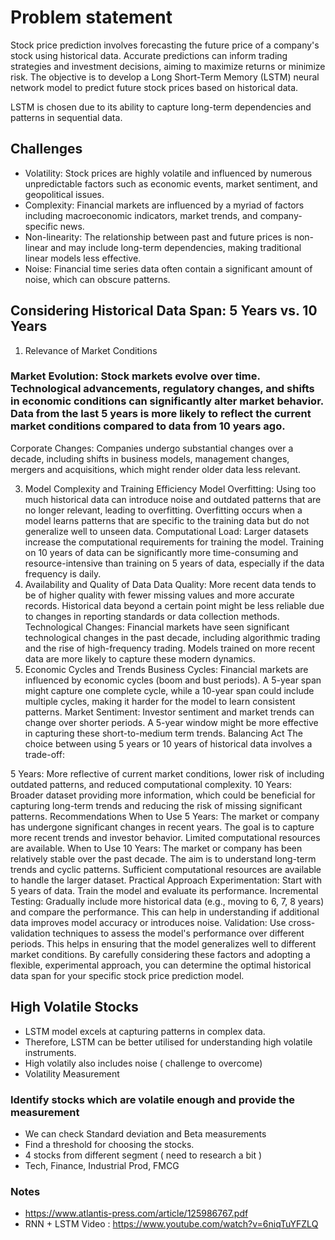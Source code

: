 # **Problem statement**

Stock price prediction involves forecasting the future price of a company's stock using historical data. 
Accurate predictions can inform trading strategies and investment decisions, aiming to maximize returns or minimize risk.
The objective is to develop a Long Short-Term Memory (LSTM) neural network model to predict future stock prices based on historical data. 

LSTM is chosen due to its ability to capture long-term dependencies and patterns in sequential data.

## **Challenges**

- Volatility: Stock prices are highly volatile and influenced by numerous unpredictable factors such as economic events, market sentiment, and geopolitical issues.
- Complexity: Financial markets are influenced by a myriad of factors including macroeconomic indicators, market trends, and company-specific news.
- Non-linearity: The relationship between past and future prices is non-linear and may include long-term dependencies, making traditional linear models less effective.
- Noise: Financial time series data often contain a significant amount of noise, which can obscure patterns.

## **Considering Historical Data Span: 5 Years vs. 10 Years**

1. Relevance of Market Conditions
### **Market Evolution:** Stock markets evolve over time. Technological advancements, regulatory changes, and shifts in economic conditions can significantly alter market behavior. Data from the last 5 years is more likely to reflect the current market conditions compared to data from 10 years ago.

Corporate Changes: Companies undergo substantial changes over a decade, including shifts in business models, management changes, mergers and acquisitions, which might render older data less relevant.

3. Model Complexity and Training Efficiency
Model Overfitting: Using too much historical data can introduce noise and outdated patterns that are no longer relevant, leading to overfitting. Overfitting occurs when a model learns patterns that are specific to the training data but do not generalize well to unseen data.
Computational Load: Larger datasets increase the computational requirements for training the model. Training on 10 years of data can be significantly more time-consuming and resource-intensive than training on 5 years of data, especially if the data frequency is daily.
4. Availability and Quality of Data
Data Quality: More recent data tends to be of higher quality with fewer missing values and more accurate records. Historical data beyond a certain point might be less reliable due to changes in reporting standards or data collection methods.
Technological Changes: Financial markets have seen significant technological changes in the past decade, including algorithmic trading and the rise of high-frequency trading. Models trained on more recent data are more likely to capture these modern dynamics.
5. Economic Cycles and Trends
Business Cycles: Financial markets are influenced by economic cycles (boom and bust periods). A 5-year span might capture one complete cycle, while a 10-year span could include multiple cycles, making it harder for the model to learn consistent patterns.
Market Sentiment: Investor sentiment and market trends can change over shorter periods. A 5-year window might be more effective in capturing these short-to-medium term trends.
Balancing Act
The choice between using 5 years or 10 years of historical data involves a trade-off:

5 Years: More reflective of current market conditions, lower risk of including outdated patterns, and reduced computational complexity.
10 Years: Broader dataset providing more information, which could be beneficial for capturing long-term trends and reducing the risk of missing significant patterns.
Recommendations
When to Use 5 Years:
The market or company has undergone significant changes in recent years.
The goal is to capture more recent trends and investor behavior.
Limited computational resources are available.
When to Use 10 Years:
The market or company has been relatively stable over the past decade.
The aim is to understand long-term trends and cyclic patterns.
Sufficient computational resources are available to handle the larger dataset.
Practical Approach
Experimentation: Start with 5 years of data. Train the model and evaluate its performance.
Incremental Testing: Gradually include more historical data (e.g., moving to 6, 7, 8 years) and compare the performance. This can help in understanding if additional data improves model accuracy or introduces noise.
Validation: Use cross-validation techniques to assess the model's performance over different periods. This helps in ensuring that the model generalizes well to different market conditions.
By carefully considering these factors and adopting a flexible, experimental approach, you can determine the optimal historical data span for your specific stock price prediction model.






## High Volatile Stocks

- LSTM model excels at capturing patterns in complex data.
- Therefore, LSTM can be better utilised for understanding high volatile instruments.
- High volatily also includes noise ( challenge to overcome)
- Volatility Measurement

### Identify stocks which are volatile enough and provide the measurement
- We can check Standard deviation and Beta measurements
- Find a threshold for choosing the stocks.
- 4 stocks from different segment ( need to research a bit )
- Tech, Finance, Industrial Prod, FMCG


### Notes
- https://www.atlantis-press.com/article/125986767.pdf
- RNN + LSTM Video : https://www.youtube.com/watch?v=6niqTuYFZLQ
